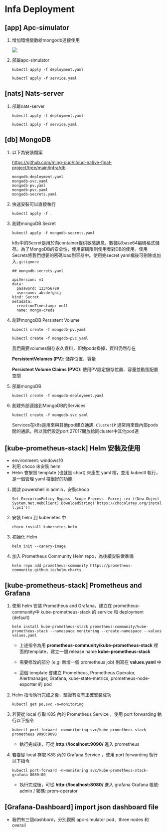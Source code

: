 # Infa Deployment
## [app] Apc-simulator

1. 增加環境變數給mongodb連接使用

    ![](https://i.imgur.com/1S5jWcN.png)

2. 部屬apc-simulator

   ```kubectl apply -f deployment.yaml```

   ```kubectl apply -f service.yaml```

## [nats] Nats-server

1. 部屬nats-server

    ```kubectl apply -f deployment.yaml```
    
    ```kubectl apply -f service.yaml```
    

## [db] MongoDB

1. 以下為安裝檔案

    https://github.com/ming-ouo/cloud-native-final-project/tree/main/infra/db
    
    ```
    mongodb-deployment.yaml
    mongodb-svc.yaml
    mongodb-pv.yaml
    mongodb-pvc.yaml
    mongodb-secrets.yaml
    ```
    
2. 快速安裝可以直接執行
 
    ```kubectl apply -f .```

3. 創建mongoDB Secret 

    ```kubectl apply -f mongodb-secrets.yaml```

    k8s中的Secret是用於向container提供敏感訊息，數據以base64編碼格式儲存。為了MongoDB的安全性，使用密碼限制使用者對DB的使用。使用Secrets將我們想要的密碼load到容器中。使用完secret yaml檔後可刪除或加入`.gitignore`
  
      ```shell=
      ## mongodb-secrets.yaml

    apiVersion: v1
    data:
        password: 123456789 
        username: abcdefghij 
    kind: Secret
    metadata:
        creationTimestamp: null
        name: mongo-creds
      ```
   
4. 創建mongoDB Persistent Volume

    ```kubectl create -f mongodb-pv.yaml```
    
    ```kubectl create -f mongodb-pvc.yaml```
    
    我們需要volumes儲存永久資料，即使pods掛掉，資料仍然存在
    
    **PersistentVolumes (PV)**: 儲存位置、容量
    
    **Persistent Volume Claims (PVC)**: 使用PV設定儲存位置、容量並動態配置空間 

5. 部屬mongoDB

    ```kubectl create -f mongodb-deployment.yaml```

6. 創建外部連接到MongoDB的Services

    ```kubectl create -f mongodb-svc.yaml```
    
    Services在k8s是用來與其他pod建立通訊. ```ClusterIP``` 通常用來做內部pods間的通訊，所以我們設定port 27017開放給同cluster中其他pod連

## [kube-prometheus-stack] Helm 安裝及使用

- environment: windows10
- 利用 choco 來安裝 helm
- Helm 會按照 template (也就是 chart) 來產生 yaml 檔，並用 kubectl 執行，是一個管理 yaml 檔很好的功能 

1. 開啟 powershell in admin，安裝choco

    ```Set-ExecutionPolicy Bypass -Scope Process -Force; iex ((New-Object System.Net.WebClient).DownloadString('https://chocolatey.org/install.ps1'))```

2. 安裝 helm 到 kubenetes 中

    ```choco install kubernetes-helm```

3. 初始化 Helm

    ```helm init --canary-image``` 
4. 加入 Prometheus Community Helm repo，為後續安裝做準備

    ```helm repo add prometheus-community https://prometheus-community.github.io/helm-charts```

## [kube-prometheus-stack] Prometheus and Grafana

1. 使用 helm 安裝 Prometheus and Grafana，建立在 prometheus-community中 kube-prometheus-stack 的 service 和 deployment (default) 

    ```helm install kube-prometheus-stack prometheus-community/kube-prometheus-stack --namespace monitoring --create-namespace --values values.yaml```

    - 上述指令為用 **prometheus-community/kube-prometheus-stack** 裡面的template，建立一個 release name **kube-prometheus-stack** 

    - 需要修改的部分 (e.g: 新增一個 prometheus job) 則寫在 **values.yaml** 中

    - 這個 template 會建立 Prometheus, Prometheus Operator, Alertmanager, Grafana, kube-state-metrics, prometheus-node-exporter 的 pod 

2. Helm 指令執行完成之後，驗證有沒有正確安裝成功

    ```kubectl get po,svc -n=monitoring```

3. 若要從 local 存取 K8S 內的 Prometheus Service ，使用 port forwarding 執行以下指令

    ```kubectl port-forward -n=monitoring svc/kube-prometheus-stack-prometheus 9090:9090```

    - 執行完成後，可從 **http://localhost:9090/** 進入 prometheus

4.  若要從 local 存取 K8S 內的 Grafana Service ，使用 port forwarding 執行以下指令

    ```kubectl port-forward -n=monitoring svc/kube-prometheus-stack-grafana 8080:80```

    - 執行完成後，可從 **http://localhost:8080/** 進入 grafana
    Grafana 帳號: admin / 密碼: prom-operator
    
## [Grafana-Dashboard] import  json dashboard file

- 我們有三個dashbord，分別觀察 apc-simulator pod、three nodes 和 overall




